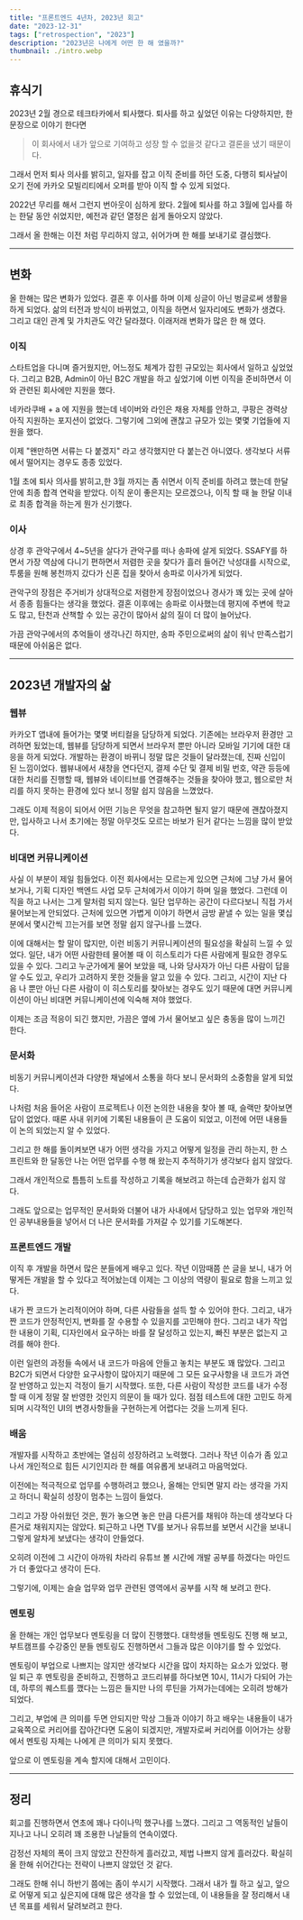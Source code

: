 ```yaml
---
title: "프론트엔드 4년차, 2023년 회고"
date: "2023-12-31"
tags: ["retrospection", "2023"]
description: "2023년은 나에게 어떤 한 해 였을까?"
thumbnail: ./intro.webp
---
```


## 휴식기

2023년 2월 경으로 테크타카에서 퇴사했다. 퇴사를 하고 싶었던 이유는 다양하지만, 한 문장으로 이야기 한다면

> 이 회사에서 내가 앞으로 기여하고 성장 할 수 없을것 같다고 결론을 냈기 때문이다.

그래서 먼저 퇴사 의사를 밝히고, 일자를 잡고 이직 준비를 하던 도중, 다행히 퇴사날이 오기 전에 카카오 모빌리티에서 오퍼를 받아 이직 할 수 있게 되었다.

2022년 무리를 해서 그런지 번아웃이 심하게 왔다. 2월에 퇴사를 하고 3월에 입사를 하는 한달 동안 쉬었지만, 예전과 같던 열정은 쉽게 돌아오지 않았다.

그래서 올 한해는 이전 처럼 무리하지 않고, 쉬어가며 한 해를 보내기로 결심했다.

---

## 변화

올 한해는 많은 변화가 있었다. 결혼 후 이사를 하며 이제 싱글이 아닌 벙글로써 생활을 하게 되었다. 삶의 터전과 방식이 바뀌었고, 이직을 하면서 일자리에도 변화가 생겼다. 그리고 대인 관계 및 가치관도 약간 달라졌다. 이래저래 변화가 많은 한 해 였다.

### 이직

스타트업을 다니며 즐거웠지만, 어느정도 체계가 잡힌 규모있는 회사에서 일하고 싶었었다. 그리고 B2B, Admin이 아닌 B2C 개발을 하고 싶었기에 이번 이직을 준비하면서 이와 관련된 회사에만 지원을 했다.

네카라쿠배 + a 에 지원을 했는데 네이버와 라인은 채용 자체를 안하고, 쿠팡은 경력상 아직 지원하는 포지션이 없었다. 그렇기에 그외에 괜찮고 규모가 있는 몇몇 기업들에 지원을 했다.

이제 "왠만하면 서류는 다 붙겠지" 라고 생각했지만 다 붙는건 아니였다. 생각보다 서류에서 떨어지는 경우도 종종 있었다.

1월 초에 퇴사 의사를 밝히고,한 3월 까지는 좀 쉬면서 이직 준비를 하려고 했는데 한달 안에 최종 합격 연락을 받았다. 이직 운이 좋은지는 모르겠으나, 이직 할 때 늘 한달 이내로 최종 합격을 하는게 뭔가 신기했다.

### 이사

상경 후 관악구에서 4~5년을 살다가 관악구를 떠나 송파에 살게 되었다. SSAFY를 하면서 가장 역삼에 다니기 편하면서 저렴한 곳을 찾다가 흘러 들어간 낙성대를 시작으로, 투룸을 원해 봉천까지 갔다가 신혼 집을 찾아서 송파로 이사가게 되었다.

관악구의 장점은 주거비가 상대적으로 저렴한게 장점이었으나 경사가 꽤 있는 곳에 살아서 종종 힘들다는 생각을 했었다. 결혼 이후에는 송파로 이사했는데 평지에 주변에 학교도 많고, 탄천과 산책할 수 있는 공간이 많아서 삶의 질이 더 많이 늘어났다.

가끔 관악구에서의 추억들이 생각나긴 하지만, 송파 주민으로써의 삶이 워낙 만족스럽기 때문에 아쉬움은 없다.

---

## 2023년 개발자의 삶

### 웹뷰

카카오T 앱내에 들어가는 몇몇 버티컬을 담당하게 되었다. 기존에는 브라우저 환경만 고려하면 됬었는데, 웹뷰를 담당하게 되면서 브라우저 뿐만 아니라 모바일 기기에 대한 대응을 하게 되었다. 개발하는 환경이 바뀌니 정말 많은 것들이 달라졌는데, 진짜 신입이 된 느낌이었다. 웹뷰내에서 새창을 연다던지, 결제 수단 및 결제 비밀 번호, 약관 등등에 대한 처리를 진행할 때, 웹뷰와 네이티브를 연결해주는 것들을 찾아야 했고, 웹으로만 처리를 하지 못하는 환경에 있다 보니 정말 쉽지 않음을 느꼈었다.

그래도 이제 적응이 되어서 어떤 기능은 무엇을 참고하면 될지 알기 때문에 괜찮아졌지만, 입사하고 나서 초기에는 정말 아무것도 모르는 바보가 된거 같다는 느낌을 많이 받았다.

### 비대면 커뮤니케이션

사실 이 부분이 제일 힘들었다. 이전 회사에서는 모르는게 있으면 근처에 그냥 가서 물어보거나, 기획 디자인 백엔드 사업 모두 근처에가서 이야기 하며 일을 했었다. 그런데 이직을 하고 나서는 그게 말처럼 되지 않는다. 일단 업무하는 공간이 다르다보니 직접 가서 물어보는게 안되었다. 근처에 있으면 가볍게 이야기 하면서 금방 끝낼 수 있는 일을 몇십분에서 몇시간씩 끄는거를 보면 정말 쉽지 않구나를 느꼈다.

이에 대해서는 할 말이 많지만, 이런 비동기 커뮤니케이션의 필요성을 확실히 느낄 수 있었다. 일단, 내가 어떤 사람한테 물어볼 때 이 히스토리가 다른 사람에게 필요한 경우도 있을 수 있다. 그리고 누군가에게 물어 보았을 때, 나와 당사자가 아닌 다른 사람이 답을 알 수도 있고, 우리가 고려하지 못한 것들을 알고 있을 수 있다. 그리고, 시간이 지난 다음 나 뿐만 아닌 다른 사람이 이 히스토리를 찾아보는 경우도 있기 때문에 대면 커뮤니케이션이 아닌 비대면 커뮤니케이션에 익숙해 져야 했었다.

이제는 조금 적응이 되긴 했지만, 가끔은 옆에 가서 물어보고 싶은 충동을 많이 느끼긴 한다.

### 문서화

비동기 커뮤니케이션과 다양한 채널에서 소통을 하다 보니 문서화의 소중함을 알게 되었다.

나처럼 처음 들어온 사람이 프로젝트나 이전 논의한 내용을 찾아 볼 때, 슬랙만 찾아보면 답이 없었다. 때론 사내 위키에 기록된 내용들이 큰 도움이 되었고, 이전에 어떤 내용들이 논의 되었는지 알 수 있었다.

그리고 한 해를 돌이켜보면 내가 어떤 생각을 가지고 어떻게 일정을 관리 하는지, 한 스프린트와 한 달동안 나는 어떤 업무를 수행 해 왔는지 추적하기가 생각보다 쉽지 않았다.

그래서 개인적으로 틈틈히 노트를 작성하고 기록을 해보려고 하는데 습관화가 쉽지 않다.

그래도 앞으로는 업무적인 문서화와 더불어 내가 사내에서 담당하고 있는 업무와 개인적인 공부내용들을 넣어서 더 나은 문서화를 가져갈 수 있기를 기도해본다.

### 프론트엔드 개발

이직 후 개발을 하면서 많은 분들에게 배우고 있다. 작년 이맘때쯤 쓴 글을 보니, 내가 어떻게든 개발을 할 수 있다고 적어놨는데 이제는 그 이상의 역량이 필요로 함을 느끼고 있다.

내가 짠 코드가 논리적이어야 하며, 다른 사람들을 설득 할 수 있어야 한다. 그리고, 내가 짠 코드가 안정적인지, 변화를 잘 수용할 수 있을지를 고민해야 한다. 그리고 내가 작업한 내용이 기획, 디자인에서 요구하는 바를 잘 달성하고 있는지, 빠진 부분은 없는지 고려를 해야 한다.

이런 일련의 과정들 속에서 내 코드가 마음에 안들고 놓치는 부분도 꽤 많았다. 그리고 B2C가 되면서 다양한 요구사항이 많아지기 때문에 그 모든 요구사항을 내 코드가 과연 잘 반영하고 있는지 걱정이 들기 시작했다. 또한, 다른 사람이 작성한 코드를 내가 수정할 때 이게 정말 잘 반영한 것인지 의문이 들 때가 있다. 점점 테스트에 대한 고민도 하게 되며 시각적인 UI의 변경사항들을 구현하는게 어렵다는 것을 느끼게 된다.

### 배움

개발자를 시작하고 초반에는 열심히 성장하려고 노력했다. 그러나 작년 이슈가 좀 있고 나서 개인적으로 힘든 시기인지라 한 해를 여유롭게 보내려고 마음먹었다.

이전에는 적극적으로 업무를 수행하려고 했으나, 올해는 안되면 말지 라는 생각을 가지고 하더니 확실히 성장이 멈추는 느낌이 들었다.

그리고 가장 아쉬웠던 것은, 뭔가 놓으면 놓은 만큼 다른거를 채워야 하는데 생각보다 다른거로 채워지지는 않았다. 퇴근하고 나면 TV를 보거나 유튜브를 보면서 시간을 보내니 그렇게 알차게 보냈다는 생각이 안들었다.

오히려 이전에 그 시간이 아까워 차라리 유튜브 볼 시간에 개발 공부를 하겠다는 마인드가 더 좋았다고 생각이 든다.

그렇기에, 이제는 슬슬 업무와 업무 관련된 영역에서 공부를 시작 해 보려고 한다.

### 멘토링

올 한해는 개인 업무보다 멘토링을 더 많이 진행했다. 대학생들 멘토링도 진행 해 보고, 부트캠프를 수강중인 분들 멘토링도 진행하면서 그들과 많은 이야기를 할 수 있었다.

멘토링이 부업으로 나쁘지는 않지만 생각보다 시간을 많이 차지하는 요소가 있었다. 평일 퇴근 후 멘토링을 준비하고, 진행하고 코드리뷰를 하다보면 10시, 11시가 다되어 가는데, 하루의 퀘스트를 깼다는 느낌은 들지만 나의 루틴을 가져가는데에는 오히려 방해가 되었다.

그리고, 부업에 큰 의미를 두면 안되지만 막상 그들과 이야기 하고 배우는 내용들이 내가 교육쪽으로 커리어를 잡아간다면 도움이 되겠지만, 개발자로써 커리어를 이어가는 상황에서 멘토링 자체는 나에게 큰 의미가 되지 못했다.

앞으로 이 멘토링을 계속 할지에 대해서 고민이다.

---

## 정리

회고를 진행하면서 연초에 꽤나 다이나믹 했구나를 느꼈다. 그리고 그 역동적인 날들이 지나고 나니 오히려 꽤 조용한 나날들의 연속이였다.

감정선 자체의 폭이 크지 않았고 잔잔하게 흘러갔고, 제법 나쁘지 않게 흘러갔다. 확실히 올 한해 쉬어간다는 전략이 나쁘지 않았던 것 같다.

그래도 한해 쉬니 하반기 쯤에는 좀이 쑤시기 시작했다. 그래서 내가 뭘 하고 싶고, 앞으로 어떻게 되고 싶은지에 대해 많은 생각을 할 수 있었는데, 이 내용들을 잘 정리해서 내년 목표를 세워서 달려보려고 한다.
